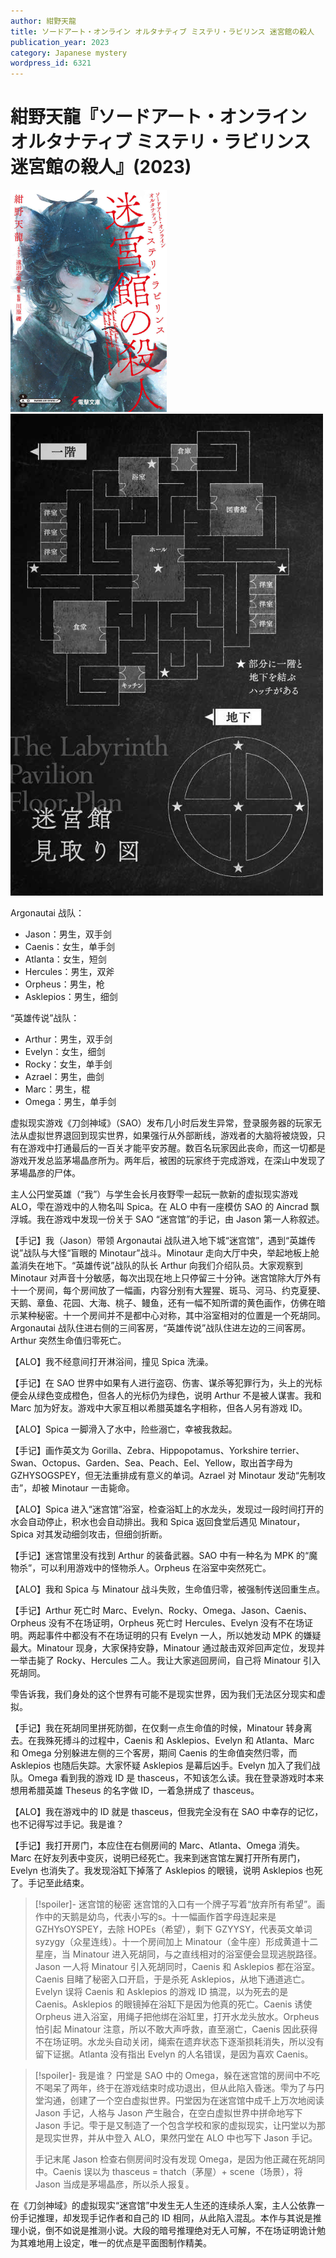 ```yaml
---
author: 紺野天龍
title: ソードアート・オンライン オルタナティブ ミステリ・ラビリンス 迷宮館の殺人
publication_year: 2023
category: Japanese mystery
wordpress_id: 6321
---
```


# 紺野天龍『ソードアート・オンライン オルタナティブ ミステリ・ラビリンス 迷宮館の殺人』(2023)

<img src=images/2023_cover.jpg width=250/>

<img src=images/2023_map.jpg width=500/>

Argonautai 战队：
* Jason：男生，双手剑
* Caenis：女生，单手剑
* Atlanta：女生，短剑
* Hercules：男生，双斧
* Orpheus：男生，枪
* Asklepios：男生，细剑

“英雄传说”战队：
* Arthur：男生，双手剑
* Evelyn：女生，细剑
* Rocky：女生，单手剑
* Azrael：男生，曲剑
* Marc：男生，棍
* Omega：男生，单手剑

虚拟现实游戏《刀剑神域》（SAO）发布几小时后发生异常，登录服务器的玩家无法从虚拟世界退回到现实世界，如果强行从外部断线，游戏者的大脑将被烧毁，只有在游戏中打通最后的一百关才能平安苏醒。数百名玩家因此丧命，而这一切都是游戏开发总监茅場晶彦所为。两年后，被困的玩家终于完成游戏，在深山中发现了茅場晶彦的尸体。

主人公円堂英雄（“我”）与学生会长月夜野雫一起玩一款新的虚拟现实游戏 ALO，雫在游戏中的人物名叫 Spica。在 ALO 中有一座模仿 SAO 的 Aincrad 飘浮城。我在游戏中发现一份关于 SAO “迷宫馆”的手记，由 Jason 第一人称叙述。

【手记】我（Jason）带领 Argonautai 战队进入地下城“迷宫馆”，遇到“英雄传说”战队与大怪“盲眼的 Minotaur”战斗。Minotaur 走向大厅中央，举起地板上舱盖消失在地下。“英雄传说”战队的队长 Arthur 向我们介绍队员。大家观察到 Minotaur 对声音十分敏感，每次出现在地上只停留三十分钟。迷宫馆除大厅外有十一个房间，每个房间放了一幅画，内容分别有大猩猩、斑马、河马、约克夏㹴、天鹅、章鱼、花园、大海、桃子、鳗鱼，还有一幅不知所谓的黄色画作，仿佛在暗示某种秘密。十一个房间并不是都中心对称，其中浴室相对的位置是一个死胡同。Argonautai 战队住进右侧的三间客房，“英雄传说”战队住进左边的三间客房。Arthur 突然生命值归零死亡。

【ALO】我不经意间打开淋浴间，撞见 Spica 洗澡。

【手记】在 SAO 世界中如果有人进行盗窃、伤害、谋杀等犯罪行为，头上的光标便会从绿色变成橙色，但各人的光标仍为绿色，说明 Arthur 不是被人谋害。我和 Marc 加为好友。游戏中大家互相以希腊英雄名字相称，但各人另有游戏 ID。

【ALO】Spica 一脚滑入了水中，险些溺亡，幸被我救起。

【手记】画作英文为 Gorilla、Zebra、Hippopotamus、Yorkshire terrier、Swan、Octopus、Garden、Sea、Peach、Eel、Yellow，取出首字母为 GZHYSOGSPEY，但无法重排成有意义的单词。Azrael 对 Minotaur 发动“先制攻击”，却被 Minotaur 一击毙命。

【ALO】Spica 进入“迷宫馆”浴室，检查浴缸上的水龙头，发现过一段时间打开的水会自动停止，积水也会自动排出。我和 Spica 返回食堂后遇见 Minatour，Spica 对其发动细剑攻击，但细剑折断。

【手记】迷宫馆里没有找到 Arthur 的装备武器。SAO 中有一种名为 MPK 的“魔物杀”，可以利用游戏中的怪物杀人。Orpheus 在浴室中突然死亡。

【ALO】我和 Spica 与 Minatour 战斗失败，生命值归零，被强制传送回重生点。

【手记】Arthur 死亡时 Marc、Evelyn、Rocky、Omega、Jason、Caenis、Orpheus 没有不在场证明，Orpheus 死亡时 Hercules、Evelyn 没有不在场证明。两起事件中都没有不在场证明的只有 Evelyn 一人，所以她发动 MPK 的嫌疑最大。Minatour 现身，大家保持安静，Minatour 通过敲击双斧回声定位，发现并一举击毙了 Rocky、Hercules 二人。我让大家逃回房间，自己将 Minatour 引入死胡同。

雫告诉我，我们身处的这个世界有可能不是现实世界，因为我们无法区分现实和虚拟。

【手记】我在死胡同里拼死防御，在仅剩一点生命值的时候，Minatour 转身离去。在我殊死搏斗的过程中，Caenis 和 Asklepios、Evelyn 和 Atlanta、Marc 和 Omega 分别躲进左侧的三个客房，期间 Caenis 的生命值突然归零，而 Asklepios 也随后失踪。大家怀疑 Asklepios 是幕后凶手。Evelyn 加入了我们战队。Omega 看到我的游戏 ID 是 thasceus，不知该怎么读。我在登录游戏时本来想用希腊英雄 Theseus 的名字做 ID，一着急拼成了 thasceus。

【ALO】我在游戏中的 ID 就是 thasceus，但我完全没有在 SAO 中幸存的记忆，也不记得写过手记。我是谁？

【手记】我打开房门，本应住在右侧房间的 Marc、Atlanta、Omega 消失。Marc 在好友列表中变灰，说明已经死亡。我来到迷宫馆左翼打开所有房门，Evelyn 也消失了。我发现浴缸下掉落了 Asklepios 的眼镜，说明 Asklepios 也死了。手记至此结束。

> [!spoiler]- 迷宫馆的秘密
> 迷宫馆的入口有一个牌子写着“放弃所有希望”。画作中的天鹅是幼鸟，代表小写的s。十一幅画作首字母连起来是 GZHYsOYSPEY，去除 HOPEs（希望），剩下 GZYYSY，代表英文单词 syzygy（众星连线）。十一个房间加上 Minatour（金牛座）形成黄道十二星座，当 Minatour 进入死胡同，与之直线相对的浴室便会显现逃脱路径。Jason 一人将 Minatour 引入死胡同时，Caenis 和 Asklepios 都在浴室。Caenis 目睹了秘密入口开启，于是杀死 Asklepios，从地下通道逃亡。Evelyn 误将 Caenis 和 Asklepios 的游戏 ID 搞混，以为死去的是 Caenis。Asklepios 的眼镜掉在浴缸下是因为他真的死亡。Caenis 诱使 Orpheus 进入浴室，用绳子把他绑在浴缸里，打开水龙头放水。Orpheus 怕引起 Minatour 注意，所以不敢大声呼救，直至溺亡，Caenis 因此获得不在场证明。水龙头自动关闭，绳索在遗弃状态下逐渐损耗消失，所以没有留下证据。Atlanta 没有指出 Evelyn 的人名错误，是因为喜欢 Caenis。

> [!spoiler]- 我是谁？
> 円堂是 SAO 中的 Omega，躲在迷宫馆的房间中不吃不喝呆了两年，终于在游戏结束时成功退出，但从此陷入昏迷。雫为了与円堂沟通，创建了一个空白虚拟世界。円堂因为在迷宫馆中成千上万次地阅读 Jason 手记，人格与 Jason 产生融合，在空白虚拟世界中拼命地写下 Jason 手记。雫于是又制造了一个包含学校和家的虚拟现实，让円堂以为那是现实世界，并从中登入 ALO，果然円堂在 ALO 中也写下 Jason 手记。
> 
> 手记末尾 Jason 检查右侧房间时没有发现 Omega，是因为他正藏在死胡同中。Caenis 误以为 thasceus = thatch（茅屋）+ scene（场景），将 Jason 当成是茅場晶彦，所以杀人报复。

在《刀剑神域》的虚拟现实“迷宫馆”中发生无人生还的连续杀人案，主人公依靠一份手记推理，却发现手记作者和自己的 ID 相同，从此陷入混乱。本作与其说是推理小说，倒不如说是推测小说。大段的暗号推理绝对无人可解，不在场证明诡计勉为其难地用上设定，唯一的优点是平面图制作精美。